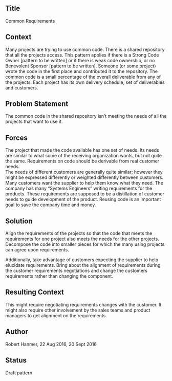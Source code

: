 ## Title
Common Requirements

## Context
Many projects are trying to use common code.  There is a shared repository that all the projects access.  This pattern applies if there is a Strong Code Owner [pattern to be written] or if there is weak code ownership, or no Benevolent Sponsor [pattern to be written]. Someone (or some project) wrote the code in the first place and contributed it to the repository. The common code is a small percentage of the overall deliverable from any of the projects.  Each project has its own delivery schedule, set of deliverables and customers.

## Problem Statement
The common code in the shared repository isn’t meeting the needs of all the projects that want to use it.  

## Forces
The project that made the code available has one set of needs. Its needs are similar to what some of the receiving organization wants, but not quite the same.
Requirements on code should be derivable from real customer needs.  
The needs of different customers are generally quite similar; however they might be expressed differently or weighted differently between customers.
Many customers want the supplier to help them know what they need.
The company has many “Systems Engineers” writing requirements for the products.  These requirements are supposed to be a distillation of customer needs to guide development of the product. 
Reusing code is an important goal to save the company time and money.  

## Solution
Align the requirements of the projects so that the code that meets the requirements for one project also meets the needs for the other projects.  Decompose the code into smaller pieces for which the many using projects can agree upon requirements.

Additionally, take advantage of customers expecting the supplier to help elucidate requirements. Bring about the alignment of requirements during the customer requirements negotiations and change the customers requirements rather than changing the component.

## Resulting Context
This might require negotiating requirements changes with the customer.  It might also require other involvement by the sales teams and product managers to get alignment on the requirements.  

## Author
Robert Hanmer, 22 Aug 2016, 20 Sept 2016  

## Status
Draft pattern